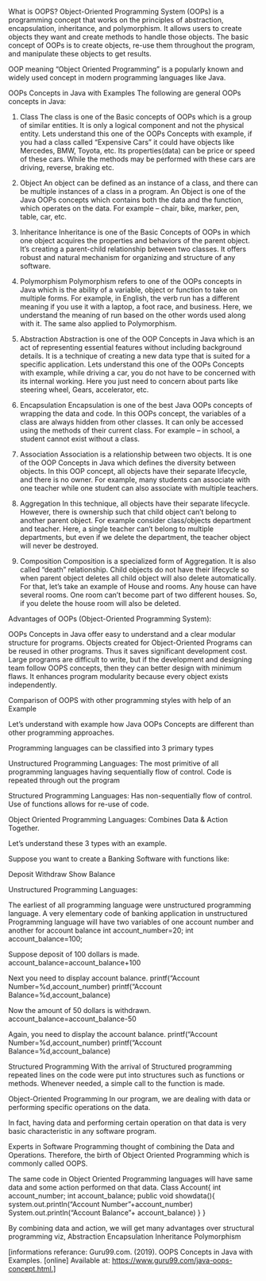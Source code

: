 What is OOPS?
Object-Oriented Programming System (OOPs) is a programming concept that works on the principles of abstraction, encapsulation, inheritance, and polymorphism. It allows users to create objects they want and create methods to handle those objects. The basic concept of OOPs is to create objects, re-use them throughout the program, and manipulate these objects to get results.

OOP meaning “Object Oriented Programming” is a popularly known and widely used concept in modern programming languages like Java.

OOPs Concepts in Java with Examples
The following are general OOPs concepts in Java:

1) Class
The class is one of the Basic concepts of OOPs which is a group of similar entities. It is only a logical component and not the physical entity. Lets understand this one of the OOPs Concepts with example, if you had a class called “Expensive Cars” it could have objects like Mercedes, BMW, Toyota, etc. Its properties(data) can be price or speed of these cars. While the methods may be performed with these cars are driving, reverse, braking etc.

2) Object
An object can be defined as an instance of a class, and there can be multiple instances of a class in a program. An Object is one of the Java OOPs concepts which contains both the data and the function, which operates on the data. For example – chair, bike, marker, pen, table, car, etc.
3) Inheritance
Inheritance is one of the Basic Concepts of OOPs in which one object acquires the properties and behaviors of the parent object. It’s creating a parent-child relationship between two classes. It offers robust and natural mechanism for organizing and structure of any software.

4) Polymorphism
Polymorphism refers to one of the OOPs concepts in Java which is the ability of a variable, object or function to take on multiple forms. For example, in English, the verb run has a different meaning if you use it with a laptop, a foot race, and business. Here, we understand the meaning of run based on the other words used along with it. The same also applied to Polymorphism.

5) Abstraction
Abstraction is one of the OOP Concepts in Java which is an act of representing essential features without including background details. It is a technique of creating a new data type that is suited for a specific application. Lets understand this one of the OOPs Concepts with example, while driving a car, you do not have to be concerned with its internal working. Here you just need to concern about parts like steering wheel, Gears, accelerator, etc.

6) Encapsulation
Encapsulation is one of the best Java OOPs concepts of wrapping the data and code. In this OOPs concept, the variables of a class are always hidden from other classes. It can only be accessed using the methods of their current class. For example – in school, a student cannot exist without a class.
7) Association
Association is a relationship between two objects. It is one of the OOP Concepts in Java which defines the diversity between objects. In this OOP concept, all objects have their separate lifecycle, and there is no owner. For example, many students can associate with one teacher while one student can also associate with multiple teachers.

8) Aggregation
In this technique, all objects have their separate lifecycle. However, there is ownership such that child object can’t belong to another parent object. For example consider class/objects department and teacher. Here, a single teacher can’t belong to multiple departments, but even if we delete the department, the teacher object will never be destroyed.

9) Composition
Composition is a specialized form of Aggregation. It is also called “death” relationship. Child objects do not have their lifecycle so when parent object deletes all child object will also delete automatically. For that, let’s take an example of House and rooms. Any house can have several rooms. One room can’t become part of two different houses. So, if you delete the house room will also be deleted.

Advantages of OOPs (Object-Oriented Programming System):

OOPs Concepts in Java offer easy to understand and a clear modular structure for programs.
Objects created for Object-Oriented Programs can be reused in other programs. Thus it saves significant development cost.
Large programs are difficult to write, but if the development and designing team follow OOPS concepts, then they can better design with minimum flaws.
It enhances program modularity because every object exists independently.

Comparison of OOPS with other programming styles with help of an Example

Let’s understand with example how Java OOPs Concepts are different than other programming approaches.

Programming languages can be classified into 3 primary types

Unstructured Programming Languages: The most primitive of all programming languages having sequentially flow of control. Code is repeated through out the program

Structured Programming Languages: Has non-sequentially flow of control. Use of functions allows for re-use of code.

Object Oriented Programming Languages: Combines Data & Action Together.

Let’s understand these 3 types with an example.

Suppose you want to create a Banking Software with functions like:

Deposit
Withdraw
Show Balance

Unstructured Programming Languages:

The earliest of all programming language were unstructured programming language. A very elementary code of banking application in unstructured Programming language will have two variables of one account number and another for account balance
    int account_number=20;
    int account_balance=100;

Suppose deposit of 100 dollars is made.
account_balance=account_balance+100

Next you need to display account balance.
    printf(“Account Number=%d,account_number)
    printf(“Account Balance=%d,account_balance)

Now the amount of 50 dollars is withdrawn.
    account_balance=account_balance-50

Again, you need to display the account balance.
    printf(“Account Number=%d,account_number)
    printf(“Account Balance=%d,account_balance)

Structured Programming
With the arrival of Structured programming repeated lines on the code were put into structures such as functions or methods. Whenever needed, a simple call to the function is made.

Object-Oriented Programming
In our program, we are dealing with data or performing specific operations on the data.

In fact, having data and performing certain operation on that data is very basic characteristic in any software program.

Experts in Software Programming thought of combining the Data and Operations. Therefore, the birth of Object Oriented Programming which is commonly called OOPS.

The same code in Object Oriented Programming languages will have same data and some action performed on that data.
    Class Account{
        int account_number;
        int account_balance;
    public void showdata(){
        system.out.println(“Account Number”+account_number)
        System.out.println(“Account Balance”+ account_balance)
    }
    }

By combining data and action, we will get many advantages over structural programming viz,
Abstraction
Encapsulation
Inheritance
Polymorphism

[informations referance: Guru99.com. (2019). OOPS Concepts in Java with Examples. [online] Available at: https://www.guru99.com/java-oops-concept.html.]